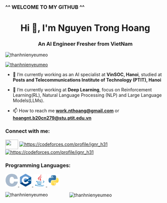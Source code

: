 ### ^^ WELCOME TO MY GITHUB ^^
<link rel="stylesheet" href="https://cdn.jsdelivr.net/npm/bootstrap@4.3.1/dist/css/bootstrap.min.css" integrity="sha384-ggOyR0iXCbMQv3Xipma34MD+dH/1fQ784/j6cY/iJTQUOhcWr7x9JvoRxT2MZw1T" crossorigin="anonymous">
<h1 align="center">Hi 👋, I'm Nguyen Trong Hoang</h1>
<h3 align="center">An AI Engineer Fresher from VietNam</h3>

<p align="left"> <img src="https://komarev.com/ghpvc/?username=thanhnienyeumeo&label=Profile%20views&color=0e75b6&style=flat" alt="thanhnienyeumeo" /> </p>

<p align="left"> <a href="https://github.com/ryo-ma/github-profile-trophy"><img src="https://github-profile-trophy.vercel.app/?username=thanhnienyeumeo" alt="thanhnienyeumeo" /></a> </p>

- 🔭 I’m currently working as an AI specialist at **VinSOC, Hanoi**, studied at **Posts and Telecommunications Institute of Technology (PTIT), Hanoi**

- 🌱 I’m currently working at **Deep Learning**, focus on Reinforcement Learning(RL), Natural Language Processing (NLP) and Large Language Models(LLMs).

- 📫 How to reach me **work.nthoang@gmail.com** or **hoangnt.b20cn279@stu.ptit.edu.vn**


<h3 align="left">Connect with me:</h3>
<p align="left">
<a href="https://www.facebook.com/profile.php?id=100013472084619" target="blank"><img align="center" src="https://raw.githubusercontent.com/rahuldkjain/github-profile-readme-generator/master/src/images/icons/Social/facebook.svg" height="30" width="40" /></a>
<a href="https://codeforces.com/profile/Colder" target="blank"><img align="center" src="https://raw.githubusercontent.com/rahuldkjain/github-profile-readme-generator/master/src/images/icons/Social/codeforces.svg" alt="https://codeforces.com/profile/ignr_h31" height="30" width="40" /></a>
<a href="https://www.instagram.com/colder203/" target="blank"><img align="center" src="https://raw.githubusercontent.com/rahuldkjain/github-profile-readme-generator/master/src/images/icons/Social/instagram.svg" alt="https://codeforces.com/profile/ignr_h31" height="30" width="40" /></a>

<h3 align="left">Programming Languages:</h3>
<p align="left"> <a href="https://www.cprogramming.com/" target="_blank" rel="noreferrer"> <img src="https://raw.githubusercontent.com/devicons/devicon/master/icons/c/c-original.svg" alt="c" width="40" height="40"/> </a> <a href="https://www.w3schools.com/cpp/" target="_blank" rel="noreferrer"> <img src="https://raw.githubusercontent.com/devicons/devicon/master/icons/cplusplus/cplusplus-original.svg" alt="cplusplus" width="40" height="40"/> </a> <a href="https://www.java.com" target="_blank" rel="noreferrer"> <img src="https://raw.githubusercontent.com/devicons/devicon/master/icons/java/java-original.svg" alt="java" width="40" height="40"/> </a> 
     <a href="https://www.python.org" target="_blank" rel="noreferrer"> <img src="https://raw.githubusercontent.com/devicons/devicon/master/icons/python/python-original.svg" alt="python" width="40" height="40"/> </a> </p>


<div class="col">
        <p><img align="left"
                src="https://github-readme-stats.vercel.app/api/top-langs?username=thanhnienyeumeo&show_icons=true&locale=en&layout=compact"
                alt="thanhnienyeumeo" width="40%" height="10%" /></p>
        <p><img align="center" src="https://github-readme-streak-stats.herokuapp.com/?user=thanhnienyeumeo&"
                alt="thanhnienyeumeo" width="40%" height="30%"/>
        </p>

</div>
